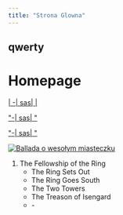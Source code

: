 ```yaml
---
title: "Strona Glowna"
---
```


## qwerty

# Homepage

[| \-| sas| |](https://www.google.pl/maps)

["\-| sas| "](https://www.google.pl/maps)

["\-| sas| "](https://www.google.pl/maps)

[![Ballada o wesołym miasteczku](http://img.youtube.com/vi/C0XKmuAAxkA/0.jpg)](https://www.youtube.com/watch?v=C0XKmuAAxkA "Jacek Kaczmarski \- Ballada o wesołym miasteczku \| Tekst \- YouTube")

1. The Fellowship of the Ring
   - The Ring Sets Out
   - The Ring Goes South
   - The Two Towers
   - The Treason of Isengard
   - \-
